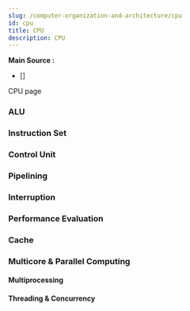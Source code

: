 ```yaml
---
slug: /computer-organization-and-architecture/cpu
id: cpu
title: CPU
description: CPU
---
```


**Main Source :**

- [] 

CPU page

### ALU

### Instruction Set

### Control Unit

### Pipelining

### Interruption

### Performance Evaluation

### Cache

### Multicore & Parallel Computing

#### Multiprocessing

#### Threading & Concurrency
